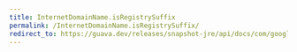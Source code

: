 ```yaml
---
title: InternetDomainName.isRegistrySuffix
permalink: /InternetDomainName.isRegistrySuffix/
redirect_to: https://guava.dev/releases/snapshot-jre/api/docs/com/google/common/net/InternetDomainName.html#isRegistrySuffix--
---
```

